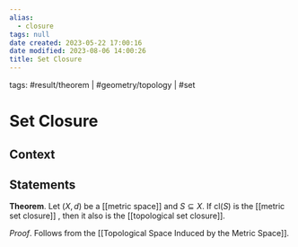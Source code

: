 ```yaml
---
alias:
  - closure
tags: null
date created: 2023-05-22 17:00:16
date modified: 2023-08-06 14:00:26
title: Set Closure
---
```


tags: #result/theorem | #geometry/topology | #set

# Set Closure

## Context

## Statements

**Theorem**. Let $(X,d)$ be a [[metric space]] and $S\subseteq X$. If $\mathrm{cl}(S)$ is the [[metric set closure]] , then it also is the [[topological set closure]].

_Proof_. Follows from the [[Topological Space Induced by the Metric Space]].
